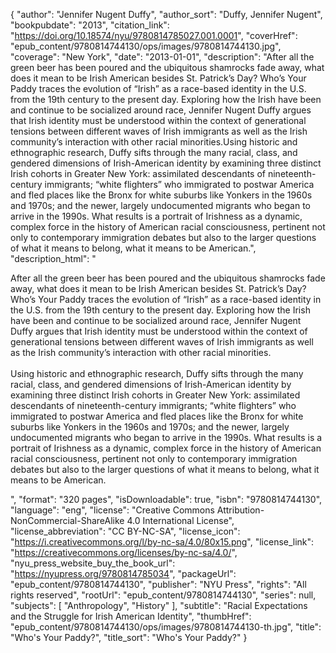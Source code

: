 {
  "author": "Jennifer Nugent Duffy",
  "author_sort": "Duffy, Jennifer Nugent",
  "bookpubdate": "2013",
  "citation_link": "https://doi.org/10.18574/nyu/9780814785027.001.0001",
  "coverHref": "epub_content/9780814744130/ops/images/9780814744130.jpg",
  "coverage": "New York",
  "date": "2013-01-01",
  "description": "After all the green beer has been poured and the ubiquitous shamrocks fade away, what does it mean to be Irish American besides St. Patrick&#8217;s Day? Who&#8217;s Your Paddy traces the evolution of &#8220;Irish&#8221; as a race-based identity in the U.S. from the 19th century to the present day. Exploring how the Irish have been and continue to be socialized around race, Jennifer Nugent Duffy argues that Irish identity must be understood within the context of generational tensions between different waves of Irish immigrants as well as the Irish community&#8217;s interaction with other racial minorities.Using historic and ethnographic research, Duffy sifts through the many racial, class, and gendered dimensions of Irish-American identity by examining three distinct Irish cohorts in Greater New York:  assimilated descendants of nineteenth-century immigrants; &#8220;white flighters&#8221; who immigrated to postwar America and fled places like the Bronx for white suburbs like Yonkers in the 1960s and 1970s; and the newer, largely undocumented migrants who began to arrive in the 1990s. What results is a portrait of Irishness as a dynamic, complex force in the history of American racial consciousness, pertinent not only to contemporary immigration debates but also to the larger questions of what it means to belong, what it means to be American.",
  "description_html": "<p>After all the green beer has been poured and the ubiquitous shamrocks fade away, what does it mean to be Irish American besides St. Patrick&#8217;s Day? Who&#8217;s Your Paddy traces the evolution of &#8220;Irish&#8221; as a race-based identity in the U.S. from the 19th century to the present day. Exploring how the Irish have been and continue to be socialized around race, Jennifer Nugent Duffy argues that Irish identity must be understood within the context of generational tensions between different waves of Irish immigrants as well as the Irish community&#8217;s interaction with other racial minorities.<br><br>Using historic and ethnographic research, Duffy sifts through the many racial, class, and gendered dimensions of Irish-American identity by examining three distinct Irish cohorts in Greater New York:  assimilated descendants of nineteenth-century immigrants; &#8220;white flighters&#8221; who immigrated to postwar America and fled places like the Bronx for white suburbs like Yonkers in the 1960s and 1970s; and the newer, largely undocumented migrants who began to arrive in the 1990s. What results is a portrait of Irishness as a dynamic, complex force in the history of American racial consciousness, pertinent not only to contemporary immigration debates but also to the larger questions of what it means to belong, what it means to be American.</p>",
  "format": "320 pages",
  "isDownloadable": true,
  "isbn": "9780814744130",
  "language": "eng",
  "license": "Creative Commons Attribution-NonCommercial-ShareAlike 4.0 International License",
  "license_abbreviation": "CC BY-NC-SA",
  "license_icon": "https://i.creativecommons.org/l/by-nc-sa/4.0/80x15.png",
  "license_link": "https://creativecommons.org/licenses/by-nc-sa/4.0/",
  "nyu_press_website_buy_the_book_url": "https://nyupress.org/9780814785034",
  "packageUrl": "epub_content/9780814744130",
  "publisher": "NYU Press",
  "rights": "All rights reserved",
  "rootUrl": "epub_content/9780814744130",
  "series": null,
  "subjects": [
    "Anthropology",
    "History"
  ],
  "subtitle": "Racial Expectations and the Struggle for Irish American Identity",
  "thumbHref": "epub_content/9780814744130/ops/images/9780814744130-th.jpg",
  "title": "Who's Your Paddy?",
  "title_sort": "Who's Your Paddy?"
}
